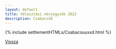 ```yaml
---
layout: default
title: Választási névjegyzék 2022
description: Csabacsűd
---
```


{% include settlementHTMLs/Csabacsuuxxd.html %}

[Vissza](./)
